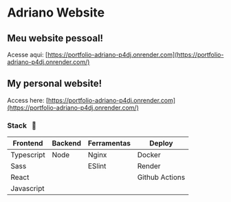 # Adriano Website

## Meu website pessoal!

Acesse aqui: [https://portfolio-adriano-p4dj.onrender.com](https://portfolio-adriano-p4dj.onrender.com/)
<br>

## My personal website!

Access here: [https://portfolio-adriano-p4dj.onrender.com](https://portfolio-adriano-p4dj.onrender.com/)
<br>

### Stack &nbsp; 💪

| Frontend     | Backend    | Ferramentas     | Deploy          |
|--------------|------------|-----------------|-----------------|
| Typescript   | Node       | Nginx           | Docker          |
| Sass         |            | ESlint          | Render          |
| React        |            |                 | Github Actions  |
| Javascript   |            |                 |                 |
